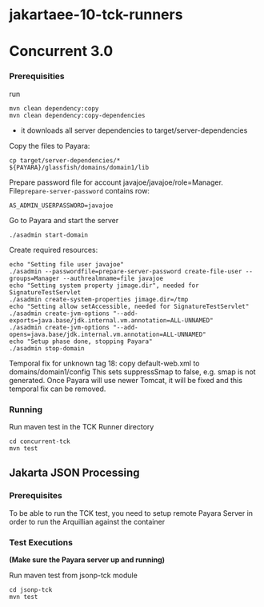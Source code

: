 # jakartaee-10-tck-runners

# Concurrent 3.0

### Prerequisities

run

    mvn clean dependency:copy
    mvn clean dependency:copy-dependencies

* it downloads all server dependencies to target/server-dependencies

Copy the files to Payara:

	cp target/server-dependencies/* ${PAYARA}/glassfish/domains/domain1/lib

Prepare password file for account javajoe/javajoe/role=Manager. File`prepare-server-password` contains row:

	AS_ADMIN_USERPASSWORD=javajoe

Go to Payara and start the server

	./asadmin start-domain

Create required resources:

    echo "Setting file user javajoe"
    ./asadmin --passwordfile=prepare-server-password create-file-user --groups=Manager --authrealmname=file javajoe
    echo "Setting system property jimage.dir", needed for SignatureTestServlet
    ./asadmin create-system-properties jimage.dir=/tmp
    echo "Setting allow setAccessible, needed for SignatureTestServlet"
    ./asadmin create-jvm-options "--add-exports=java.base/jdk.internal.vm.annotation=ALL-UNNAMED"
    ./asadmin create-jvm-options "--add-opens=java.base/jdk.internal.vm.annotation=ALL-UNNAMED"
    echo "Setup phase done, stopping Payara"
    ./asadmin stop-domain

Temporal fix for unknown tag 18: copy default-web.xml to domains/domain1/config
This sets suppressSmap to false, e.g. smap is not generated. Once Payara will use newer Tomcat, it will be fixed
and this temporal fix can be removed.

### Running

Run maven test in the TCK Runner directory

	cd concurrent-tck
    mvn test


## Jakarta JSON Processing

### Prerequisites
To be able to run the TCK test, you need to setup remote Payara Server in order to run the Arquillian against the container

### Test Executions
**(Make sure the Payara server up and running)**

Run maven test from jsonp-tck module
    
    cd jsonp-tck
    mvn test
